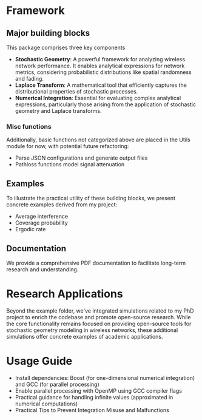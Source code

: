 # Framework

## Major building blocks
This package comprises three key components
* **Stochastic Geometry**: A powerful framework for analyzing wireless network performance. It enables analytical expressions for network metrics, considering probabilistic distributions like spatial randomness and fading.
* **Laplace Transform**: A mathematical tool that efficiently captures the distributional properties of stochastic processes. 
* **Numerical Integration**: Essential for evaluating complex analytical expressions, particularly those arising from the application of stochastic geometry and Laplace transforms.

### Misc functions
Additionally, basic functions not categorized above are placed in the Utils module for now, with potential future refactoring:
* Parse JSON configurations and generate output files
* Pathloss functions model signal attenuation


## Examples 
To illustrate the practical utility of these building blocks, we present concrete examples derived from my project:
* Average interference
* Coverage probability
* Ergodic rate

## Documentation
We provide a comprehensive PDF documentation to facilitate long-term research and understanding.


# Research Applications
Beyond the example folder, we've integrated simulations related to my PhD project to enrich the codebase and promote open-source research. While the core functionality remains focused on providing open-source tools for stochastic geometry modeling in wireless networks, these additional simulations offer concrete examples of academic applications.

# Usage Guide
* Install dependencies: Boost (for one-dimensional numerical integration) and GCC (for parallel processing)
* Enable parallel processing with OpenMP using GCC compiler flags
* Practical guidance for handling infinite values (approximated in numerical computations)
* Practical Tips to Prevent Integration Misuse and Malfunctions